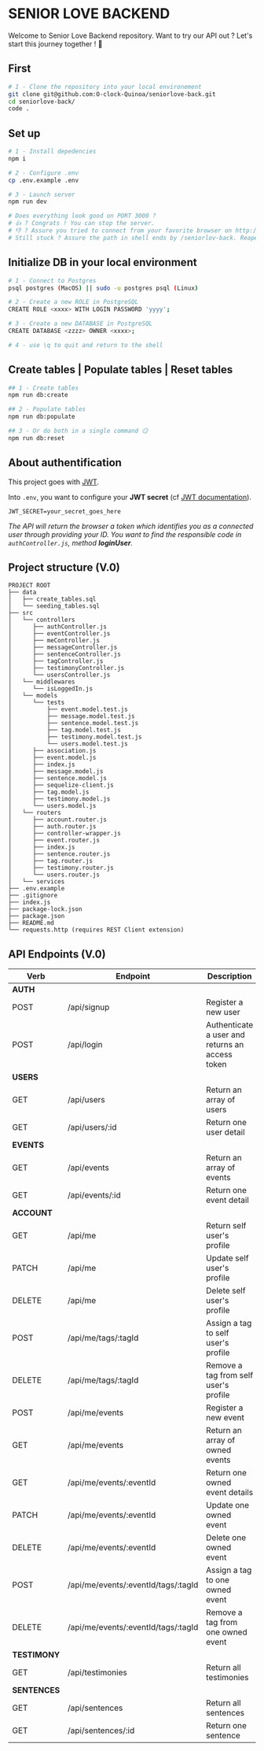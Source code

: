 # SENIOR LOVE BACKEND

Welcome to Senior Love Backend repository. 
Want to try our API out ? Let's start this journey together ! 💪

## First

```bash
# 1 - Clone the repository into your local environement
git clone git@github.com:O-clock-Quinoa/seniorlove-back.git
cd seniorlove-back/
code .
```

## Set up

```bash
# 1 - Install depedencies
npm i

# 2 - Configure .env
cp .env.example .env

# 3 - Launch server
npm run dev

# Does everything look good on PORT 3000 ?
# 👍 ? Congrats ! You can stop the server.
# 👎 ? Assure you tried to connect from your favorite browser on http://localhost:3000.
# Still stuck ? Assure the path in shell ends by /seniorlov-back. Reapeat from #1.
```

## Initialize DB in your local environment

```bash
# 1 - Connect to Postgres
psql postgres (MacOS) || sudo -u postgres psql (Linux)

# 2 - Create a new ROLE in PostgreSQL
CREATE ROLE <xxxx> WITH LOGIN PASSWORD 'yyyy';

# 3 - Create a new DATABASE in PostgreSQL
CREATE DATABASE <zzzz> OWNER <xxxx>;

# 4 - use \q to quit and return to the shell
```

## Create tables | Populate tables | Reset tables

```bash
## 1 - Create tables
npm run db:create

## 2 - Populate tables
npm run db:populate

## 3 - Or do both in a single command 😏
npm run db:reset
```

## About authentification

This project goes with [JWT](https://jwt.io/).

Into `.env`, you want to configure your **JWT secret** (cf [JWT documentation](https://jwt.io/introduction)).

```shell
JWT_SECRET=your_secret_goes_here
```

*The API will return the browser a token which identifies you as a connected user through providing your ID. You want to find the responsible code in `authController.js`, method **loginUser**.*

## Project structure (V.0)

```text
PROJECT ROOT
├── data
│   ├── create_tables.sql
│   └── seeding_tables.sql
├── src
│   └── controllers
│      ├── authController.js
│      ├── eventController.js
│      ├── meController.js
│      ├── messageController.js
│      ├── sentenceController.js
│      ├── tagController.js
│      ├── testimonyController.js
│      └── usersController.js
│   └── middlewares
│      └── isLoggedIn.js
│   └── models
│      └── tests
│          ├── event.model.test.js
│          ├── message.model.test.js
│          ├── sentence.model.test.js
│          ├── tag.model.test.js
│          ├── testimony.model.test.js
│          └── users.model.test.js
│      ├── association.js
│      ├── event.model.js
│      ├── index.js
│      ├── message.model.js
│      ├── sentence.model.js
│      ├── sequelize-client.js
│      ├── tag.model.js
│      ├── testimony.model.js
│      └── users.model.js
│   └── routers
│      ├── account.router.js
│      ├── auth.router.js
│      ├── controller-wrapper.js
│      ├── event.router.js
│      ├── index.js
│      ├── sentence.router.js
│      ├── tag.router.js
│      ├── testimony.router.js
│      └── users.router.js
│   └── services
├── .env.example
├── .gitignore
├── index.js
├── package-lock.json
├── package.json
├── README.md
└── requests.http (requires REST Client extension)
```

## API Endpoints (V.0)

| Verb | Endpoint | Description |
| --- | --- | --- |
| **AUTH** |
| POST | /api/signup | Register a new user |
| POST | /api/login | Authenticate a user and returns an access token |
| **USERS** |
| GET | /api/users | Return an array of users |
| GET | /api/users/:id | Return one user detail |
| **EVENTS** |
| GET | /api/events | Return an array of events |
| GET | /api/events/:id | Return one event detail |
| **ACCOUNT** |
| GET | /api/me | Return self user's profile |
| PATCH | /api/me | Update self user's profile |
| DELETE | /api/me | Delete self user's profile |
| POST | /api/me/tags/:tagId | Assign a tag to self user's profile |
| DELETE | /api/me/tags/:tagId | Remove a tag from self user's profile |
| POST | /api/me/events | Register a new event |
| GET | /api/me/events | Return an array of owned events |
| GET | /api/me/events/:eventId | Return one owned event details |
| PATCH | /api/me/events/:eventId | Update one owned event |
| DELETE | /api/me/events/:eventId | Delete one owned event |
| POST | /api/me/events/:eventId/tags/:tagId | Assign a tag to one owned event |
| DELETE | /api/me/events/:eventId/tags/:tagId | Remove a tag from one owned event |
| **TESTIMONY** |
| GET | /api/testimonies | Return all testimonies |
| **SENTENCES** |
| GET | /api/sentences | Return all sentences |
| GET | /api/sentences/:id | Return one sentence |